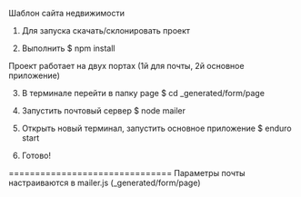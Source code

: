 Шаблон сайта недвижимости

1. Для запуска скачать/склонировать проект

2. Выполнить $ npm install

Проект работает на двух портах (1й для почты, 2й основное приложение)

3. В терминале перейти в папку page  $ cd _generated/form/page

4. Запустить почтовый сервер $ node mailer

5. Открыть новый терминал, запустить основное приложение $ enduro start

6. Готово!

===============================
    Параметры почты настраиваются в mailer.js (_generated/form/page)
